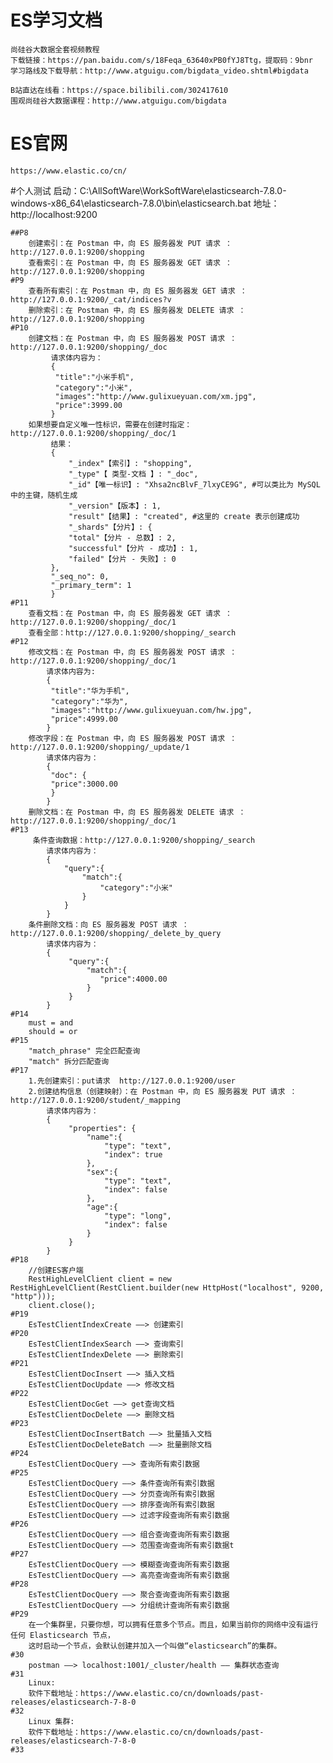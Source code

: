 # ES学习文档
    尚硅谷大数据全套视频教程
    下载链接：https://pan.baidu.com/s/18Feqa_63640xPB0fYJ8Ttg，提取码：9bnr
    学习路线及下载导航：http://www.atguigu.com/bigdata_video.shtml#bigdata
    
    B站直达在线看：https://space.bilibili.com/302417610
    围观尚硅谷大数据课程：http://www.atguigu.com/bigdata
# ES官网
    https://www.elastic.co/cn/


#个人测试
    启动：C:\AllSoftWare\WorkSoftWare\elasticsearch-7.8.0-windows-x86_64\elasticsearch-7.8.0\bin\elasticsearch.bat
    地址：http://localhost:9200
    
    ##P8
        创建索引：在 Postman 中，向 ES 服务器发 PUT 请求 ：http://127.0.0.1:9200/shopping
        查看索引：在 Postman 中，向 ES 服务器发 GET 请求 ：http://127.0.0.1:9200/shopping
    #P9
        查看所有索引：在 Postman 中，向 ES 服务器发 GET 请求 ：http://127.0.0.1:9200/_cat/indices?v
        删除索引：在 Postman 中，向 ES 服务器发 DELETE 请求 ：http://127.0.0.1:9200/shopping
    #P10
        创建文档：在 Postman 中，向 ES 服务器发 POST 请求 ：http://127.0.0.1:9200/shopping/_doc
             请求体内容为：
             {
              "title":"小米手机",
              "category":"小米",
              "images":"http://www.gulixueyuan.com/xm.jpg",
              "price":3999.00
             }
        如果想要自定义唯一性标识，需要在创建时指定：http://127.0.0.1:9200/shopping/_doc/1
             结果：
             {
                 "_index"【索引】: "shopping",
                 "_type"【 类型-文档 】: "_doc",
                 "_id"【唯一标识】: "Xhsa2ncBlvF_7lxyCE9G", #可以类比为 MySQL 中的主键，随机生成
                 "_version"【版本】: 1,
                 "result"【结果】: "created", #这里的 create 表示创建成功
                 "_shards"【分片】: {
                 "total"【分片 - 总数】: 2,
                 "successful"【分片 - 成功】: 1,
                 "failed"【分片 - 失败】: 0
             },
             "_seq_no": 0,
             "_primary_term": 1
             }
    #P11
        查看文档：在 Postman 中，向 ES 服务器发 GET 请求 ：http://127.0.0.1:9200/shopping/_doc/1
        查看全部：http://127.0.0.1:9200/shopping/_search
    #P12
        修改文档：在 Postman 中，向 ES 服务器发 POST 请求 ：http://127.0.0.1:9200/shopping/_doc/1
            请求体内容为:
            {
             "title":"华为手机",
             "category":"华为",
             "images":"http://www.gulixueyuan.com/hw.jpg",
             "price":4999.00
            }
        修改字段：在 Postman 中，向 ES 服务器发 POST 请求 ：http://127.0.0.1:9200/shopping/_update/1
            请求体内容为：
            { 
             "doc": {
             "price":3000.00
             } 
            }
        删除文档：在 Postman 中，向 ES 服务器发 DELETE 请求 ：http://127.0.0.1:9200/shopping/_doc/1
    #P13
         条件查询数据：http://127.0.0.1:9200/shopping/_search
            请求体内容为：
            {
                "query":{
                    "match":{
                        "category":"小米"
                    }
                }
            }
        条件删除文档：向 ES 服务器发 POST 请求 ：http://127.0.0.1:9200/shopping/_delete_by_query
            请求体内容为：
            {
                 "query":{
                     "match":{
                        "price":4000.00
                     }
                 }
            }
    #P14
        must = and 
        should = or
    #P15
        "match_phrase" 完全匹配查询
        "match" 拆分匹配查询
    #P17
        1.先创建索引：put请求  http://127.0.0.1:9200/user
        2.创建结构信息（创建映射）：在 Postman 中，向 ES 服务器发 PUT 请求 ：http://127.0.0.1:9200/student/_mapping
            请求体内容为：
            {
                 "properties": {
                     "name":{
                         "type": "text",
                         "index": true
                     },
                     "sex":{
                         "type": "text",
                         "index": false
                     },
                     "age":{
                         "type": "long",
                         "index": false
                     }
                 }
            }
    #P18
        //创建ES客户端
        RestHighLevelClient client = new RestHighLevelClient(RestClient.builder(new HttpHost("localhost", 9200, "http")));
        client.close();
    #P19
        EsTestClientIndexCreate ——> 创建索引
    #P20
        EsTestClientIndexSearch ——> 查询索引
        EsTestClientIndexDelete ——> 删除索引
    #P21
        EsTestClientDocInsert ——> 插入文档
        EsTestClientDocUpdate ——> 修改文档
    #P22
        EsTestClientDocGet ——> get查询文档
        EsTestClientDocDelete ——> 删除文档
    #P23
        EsTestClientDocInsertBatch ——> 批量插入文档
        EsTestClientDocDeleteBatch ——> 批量删除文档
    #P24
        EsTestClientDocQuery ——> 查询所有索引数据
    #P25
        EsTestClientDocQuery ——> 条件查询所有索引数据
        EsTestClientDocQuery ——> 分页查询所有索引数据
        EsTestClientDocQuery ——> 排序查询所有索引数据
        EsTestClientDocQuery ——> 过滤字段查询所有索引数据
    #P26
        EsTestClientDocQuery ——> 组合查询查询所有索引数据
        EsTestClientDocQuery ——> 范围查询查询所有索引数据t
    #P27
        EsTestClientDocQuery ——> 模糊查询查询所有索引数据
        EsTestClientDocQuery ——> 高亮查询查询所有索引数据
    #P28
        EsTestClientDocQuery ——> 聚合查询查询所有索引数据
        EsTestClientDocQuery ——> 分组统计查询所有索引数据
    #P29 
        在一个集群里，只要你想，可以拥有任意多个节点。而且，如果当前你的网络中没有运行任何 Elasticsearch 节点，
        这时启动一个节点，会默认创建并加入一个叫做“elasticsearch”的集群。
    #30
        postman ——> localhost:1001/_cluster/health —— 集群状态查询
    #31
        Linux:
        软件下载地址：https://www.elastic.co/cn/downloads/past-releases/elasticsearch-7-8-0    
    #32
        Linux 集群:
        软件下载地址：https://www.elastic.co/cn/downloads/past-releases/elasticsearch-7-8-0
    #33
        
        
        

